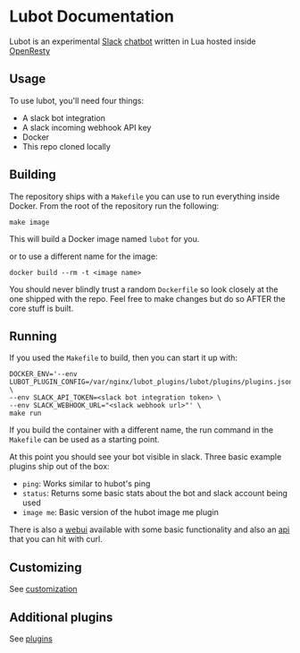 # Lubot Documentation
Lubot is an experimental [Slack](https://slack.com) [chatbot](https://www.youtube.com/watch?v=NST3u-GjjFw) written in Lua hosted inside [OpenResty](http://openresty.org)

## Usage
To use lubot, you'll need four things:

- A slack bot integration
- A slack incoming webhook API key
- Docker
- This repo cloned locally

## Building
The repository ships with a `Makefile` you can use to run everything inside Docker.
From the root of the repository run the following:

```
make image
```

This will build a Docker image named `lubot` for you.

or to use a different name for the image:

```
docker build --rm -t <image name>
```

You should never blindly trust a random `Dockerfile` so look closely at the one shipped with the repo. Feel free to make changes but do so AFTER the core stuff is built.

## Running
If you used the `Makefile` to build, then you can start it up with:

```
DOCKER_ENV='--env LUBOT_PLUGIN_CONFIG=/var/nginx/lubot_plugins/lubot/plugins/plugins.json \
--env SLACK_API_TOKEN=<slack bot integration token> \
--env SLACK_WEBHOOK_URL="<slack webhook url>"' \
make run
```
If you build the container with a different name, the run command in the `Makefile` can be used as a starting point.

At this point you should see your bot visible in slack. Three basic example plugins ship out of the box:

- `ping`: Works similar to hubot's ping
- `status`: Returns some basic stats about the bot and slack account being used
- `image me`: Basic version of the hubot image me plugin

There is also a [webui](/docs/webui) available with some basic functionality and also an [api](/docs/api) that you can hit with curl.

## Customizing
See [customization](/docs/customizing)

## Additional plugins
See [plugins](/docs/plugins)
